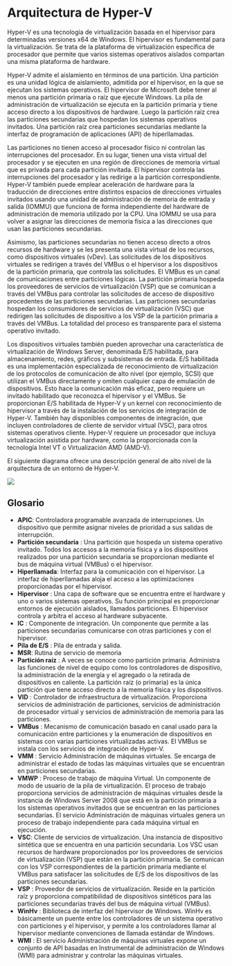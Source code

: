 # <a name="hyper-v-architecture"></a>Arquitectura de Hyper-V

Hyper-V es una tecnología de virtualización basada en el hipervisor para determinadas versiones x64 de Windows.  El hipervisor es fundamental para la virtualización.  Se trata de la plataforma de virtualización específica de procesador que permite que varios sistemas operativos aislados compartan una misma plataforma de hardware.  

Hyper-V admite el aislamiento en términos de una partición. Una partición es una unidad lógica de aislamiento, admitida por el hipervisor, en la que se ejecutan los sistemas operativos. El hipervisor de Microsoft debe tener al menos una partición primaria o raíz que ejecute Windows. La pila de administración de virtualización se ejecuta en la partición primaria y tiene acceso directo a los dispositivos de hardware. Luego la partición raíz crea las particiones secundarias que hospedan los sistemas operativos invitados. Una partición raíz crea particiones secundarias mediante la interfaz de programación de aplicaciones (API) de hiperllamadas.  

Las particiones no tienen acceso al procesador físico ni controlan las interrupciones del procesador. En su lugar, tienen una vista virtual del procesador y se ejecuten en una región de direcciones de memoria virtual que es privada para cada partición invitada. El hipervisor controla las interrupciones del procesador y las redirige a la partición correspondiente. Hyper-V también puede emplear aceleración de hardware para la traducción de direcciones entre distintos espacios de direcciones virtuales invitados usando una unidad de administración de memoria de entrada y salida (IOMMU) que funciona de forma independiente del hardware de administración de memoria utilizado por la CPU. Una IOMMU se usa para volver a asignar las direcciones de memoria física a las direcciones que usan las particiones secundarias.  

Asimismo, las particiones secundarias no tienen acceso directo a otros recursos de hardware y se les presenta una vista virtual de los recursos, como dispositivos virtuales (vDev). Las solicitudes de los dispositivos virtuales se redirigen a través del VMBus o el hipervisor a los dispositivos de la partición primaria, que controla las solicitudes. El VMBus es un canal de comunicaciones entre particiones lógicas. La partición primaria hospeda los proveedores de servicios de virtualización (VSP) que se comunican a través del VMBus para controlar las solicitudes de acceso de dispositivo procedentes de las particiones secundarias. Las particiones secundarias hospedan los consumidores de servicios de virtualización (VSC) que redirigen las solicitudes de dispositivo a los VSP de la partición primaria a través del VMBus. La totalidad del proceso es transparente para el sistema operativo invitado.  

Los dispositivos virtuales también pueden aprovechar una característica de virtualización de Windows Server, denominada E/S habilitada, para almacenamiento, redes, gráficos y subsistemas de entrada. E/S habilitada es una implementación especializada de reconocimiento de virtualización de los protocolos de comunicación de alto nivel (por ejemplo, SCSI) que utilizan el VMBus directamente y omiten cualquier capa de emulación de dispositivos. Esto hace la comunicación más eficaz, pero requiere un invitado habilitado que reconozca el hipervisor y el VMBus. Se proporcionan E/S habilitada de Hyper-V y un kernel con reconocimiento de hipervisor a través de la instalación de los servicios de integración de Hyper-V. También hay disponibles componentes de integración, que incluyen controladores de cliente de servidor virtual (VSC), para otros sistemas operativos cliente. Hyper-V requiere un procesador que incluya virtualización asistida por hardware, como la proporcionada con la tecnología Intel VT o Virtualización AMD (AMD-V).

El siguiente diagrama ofrece una descripción general de alto nivel de la arquitectura de un entorno de Hyper-V.

![](./media/hv_architecture.png)

## <a name="glossary"></a>Glosario
* **APIC**: Controladora programable avanzada de interrupciones. Un dispositivo que permite asignar niveles de prioridad a sus salidas de interrupción.
* **Partición secundaria** : Una partición que hospeda un sistema operativo invitado. Todos los accesos a la memoria física y a los dispositivos realizados por una partición secundaria se proporcionan mediante el bus de máquina virtual (VMBus) o el hipervisor.
* **Hiperllamada**: Interfaz para la comunicación con el hipervisor. La interfaz de hiperllamadas aloja el acceso a las optimizaciones proporcionadas por el hipervisor.
* **Hipervisor** : Una capa de software que se encuentra entre el hardware y uno o varios sistemas operativos. Su función principal es proporcionar entornos de ejecución aislados, llamados particiones. El hipervisor controla y arbitra el acceso al hardware subyacente.
* **IC** : Componente de integración. Un componente que permite a las particiones secundarias comunicarse con otras particiones y con el hipervisor.
* **Pila de E/S** : Pila de entrada y salida.
* **MSR**: Rutina de servicio de memoria
* **Partición raíz** : A veces se conoce como partición primaria.  Administra las funciones de nivel de equipo como los controladores de dispositivo, la administración de la energía y el agregado o la retirada de dispositivos en caliente. La partición raíz (o primaria) es la única partición que tiene acceso directo a la memoria física y los dispositivos.
* **VID** : Controlador de infraestructura de virtualización. Proporciona servicios de administración de particiones, servicios de administración de procesador virtual y servicios de administración de memoria para las particiones.
* **VMBus** : Mecanismo de comunicación basado en canal usado para la comunicación entre particiones y la enumeración de dispositivos en sistemas con varias particiones virtualizadas activas. El VMBus se instala con los servicios de integración de Hyper-V.
* **VMM** : Servicio Administración de máquinas virtuales. Se encarga de administrar el estado de todas las máquinas virtuales que se encuentran en particiones secundarias.
* **VMWP** : Proceso de trabajo de máquina Virtual. Un componente de modo de usuario de la pila de virtualización. El proceso de trabajo proporciona servicios de administración de máquinas virtuales desde la instancia de Windows Server 2008 que está en la partición primaria a los sistemas operativos invitados que se encuentran en las particiones secundarias. El servicio Administración de máquinas virtuales genera un proceso de trabajo independiente para cada máquina virtual en ejecución.
* **VSC**: Cliente de servicios de virtualización. Una instancia de dispositivo sintética que se encuentra en una partición secundaria. Los VSC usan recursos de hardware proporcionados por los proveedores de servicios de virtualización (VSP) que están en la partición primaria. Se comunican con los VSP correspondientes de la partición primaria mediante el VMBus para satisfacer las solicitudes de E/S de los dispositivos de las particiones secundarias.
* **VSP** : Proveedor de servicios de virtualización. Reside en la partición raíz y proporciona compatibilidad de dispositivos sintéticos para las particiones secundarias través del bus de máquina virtual (VMBus).
* **WinHv** : Biblioteca de interfaz del hipervisor de Windows. WinHv es básicamente un puente entre los controladores de un sistema operativo con particiones y el hipervisor, y permite a los controladores llamar al hipervisor mediante convenciones de llamada estándar de Windows.
* **WMI** : El servicio Administración de máquinas virtuales expone un conjunto de API basadas en Instrumental de administración de Windows (WMI) para administrar y controlar las máquinas virtuales.
